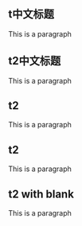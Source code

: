## t中文标题
This is a paragraph
## t2中文标题
This is a paragraph
## t2
This is a paragraph
## t2
This is a paragraph
## t2 with blank
This is a paragraph